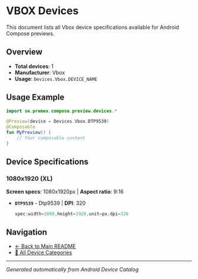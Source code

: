 # VBOX Devices

This document lists all Vbox device specifications available for Android Compose previews.

## Overview

- **Total devices**: 1
- **Manufacturer**: Vbox
- **Usage**: `Devices.Vbox.DEVICE_NAME`

## Usage Example

```kotlin
import se.premex.compose.preview.devices.*

@Preview(device = Devices.Vbox.DTP9539)
@Composable
fun MyPreview() {
    // Your composable content
}
```

## Device Specifications

### 1080x1920 (XL)

**Screen specs**: 1080x1920px | **Aspect ratio**: 9:16

- **`DTP9539`** - Dtp9539 | **DPI**: 320
  ```kotlin
  spec:width=1080,height=1920,unit=px,dpi=320
  ```

## Navigation

- [← Back to Main README](../../README.md)
- [📱 All Device Categories](../README.md)

---
*Generated automatically from Android Device Catalog*
